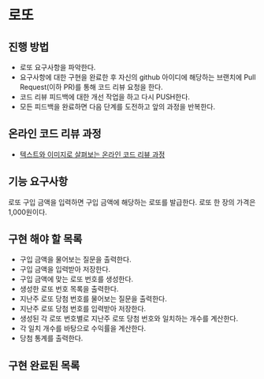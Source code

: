 # 로또
## 진행 방법
* 로또 요구사항을 파악한다.
* 요구사항에 대한 구현을 완료한 후 자신의 github 아이디에 해당하는 브랜치에 Pull Request(이하 PR)를 통해 코드 리뷰 요청을 한다.
* 코드 리뷰 피드백에 대한 개선 작업을 하고 다시 PUSH한다.
* 모든 피드백을 완료하면 다음 단계를 도전하고 앞의 과정을 반복한다.

## 온라인 코드 리뷰 과정
* [텍스트와 이미지로 살펴보는 온라인 코드 리뷰 과정](https://github.com/next-step/nextstep-docs/tree/master/codereview)


## 기능 요구사항
로또 구입 금액을 입력하면 구입 금액에 해당하는 로또를 발급한다.
로또 한 장의 가격은 1,000원이다.

## 구현 해야 할 목록
- 구입 금액을 물어보는 질문을 출력한다.
- 구입 금액을 입력받아 저장한다.
- 구입 금액에 맞는 로또 번호를 생성한다.
- 생성한 로또 번호 목록을 출력한다.
- 지난주 로또 당첨 번호를 물어보는 질문을 출력한다.
- 지난주 로또 당첨 번호를 입력받아 저장한다.
- 생성된 각 로또 번호별로 지난주 로또 당첨 번호와 일치하는 개수를 계산한다.
- 각 일치 개수를 바탕으로 수익률을 계산한다.
- 당첨 통계를 출력한다.

## 구현 완료된 목록